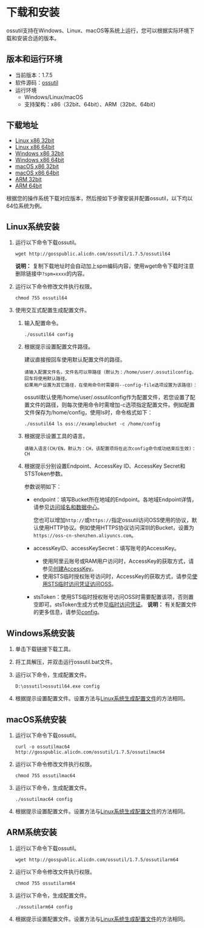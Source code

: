 # 下载和安装

ossutil支持在Windows、Linux、macOS等系统上运行，您可以根据实际环境下载和安装合适的版本。

## 版本和运行环境

-   当前版本：1.7.5
-   软件源码：[ossutil](https://github.com/aliyun/ossutil)
-   运行环境
    -   Windows/Linux/macOS
    -   支持架构：x86（32bit、64bit）、ARM（32bit、64bit）

## 下载地址

-   [Linux x86 32bit](https://gosspublic.alicdn.com/ossutil/1.7.5/ossutil32)
-   [Linux x86 64bit](https://gosspublic.alicdn.com/ossutil/1.7.5/ossutil64)
-   [Windows x86 32bit](https://gosspublic.alicdn.com/ossutil/1.7.5/ossutil32.zip)
-   [Windows x86 64bit](https://gosspublic.alicdn.com/ossutil/1.7.5/ossutil64.zip)
-   [macOS x86 32bit](https://gosspublic.alicdn.com/ossutil/1.7.5/ossutilmac32)
-   [macOS x86 64bit](https://gosspublic.alicdn.com/ossutil/1.7.5/ossutilmac64)
-   [ARM 32bit](https://gosspublic.alicdn.com/ossutil/1.7.5/ossutilarm32)
-   [ARM 64bit](https://gosspublic.alicdn.com/ossutil/1.7.5/ossutilarm64)

根据您的操作系统下载对应版本，然后按如下步骤安装并配置ossutil，以下均以64位系统为例。

## Linux系统安装

1.  运行以下命令下载ossutil。

    ```
    wget http://gosspublic.alicdn.com/ossutil/1.7.5/ossutil64                           
    ```

    **说明：** 复制下载地址时会自动加上spm编码内容，使用wget命令下载时注意删除链接中`?spm=xxxx`的内容。

2.  运行以下命令修改文件执行权限。

    ```
    chmod 755 ossutil64
    ```

3.  使用交互式配置生成配置文件。

    1.  输入配置命令。

        ```
        ./ossutil64 config
        ```

    2.  根据提示设置配置文件路径。

        建议直接按回车使用默认配置文件的路径。

        ```
        请输入配置文件名，文件名可以带路径（默认为：/home/user/.ossutilconfig，回车将使用默认路径。
        如果用户设置为其它路径，在使用命令时需要将--config-file选项设置为该路径）： 
        ```

        ossutil默认使用/home/user/.ossutilconfig作为配置文件，若您设置了配置文件的路径，则每次使用命令时需增加-c选项指定配置文件。例如配置文件保存为/home/config，使用ls时，命令格式如下：

        ```
        ./ossutil64 ls oss://examplebucket -c /home/config
        ```

    3.  根据提示设置工具的语言。

        ```
        请输入语言(CH/EN，默认为：CH，该配置项将在此次config命令成功结束后生效)：CH 
        ```

    4.  根据提示分别设置Endpoint、AccessKey ID、AccessKey Secret和STSToken参数。

        参数说明如下：

        -   endpoint：填写Bucket所在地域的Endpoint。各地域Endpoint详情，请参见[访问域名和数据中心](/intl.zh-CN/开发指南/访问域名（Endpoint）/访问域名和数据中心.md)。

            您也可以增加`http://`或`https://`指定ossutil访问OSS使用的协议，默认使用HTTP协议。例如使用HTTPS协议访问深圳的Bucket，设置为`https://oss-cn-shenzhen.aliyuncs.com`。

        -   accessKeyID、accessKeySecret：填写账号的AccessKey。
            -   使用阿里云账号或RAM用户访问时，AccessKey的获取方式，请参见[创建AccessKey]()。
            -   使用STS临时授权账号访问时，AccessKey的获取方式，请参见[使用STS临时访问凭证访问OSS](/intl.zh-CN/开发指南/数据安全/使用STS临时访问凭证访问OSS.md)。
        -   stsToken：使用STS临时授权账号访问OSS时需要配置该项，否则置空即可。stsToken生成方式参见[临时访问凭证](/intl.zh-CN/开发指南/对象/文件（Object）/上传文件（Object）/授权给第三方上传.md)。
    **说明：** 有关配置文件的更多信息，请参见[config](/intl.zh-CN/常用工具/命令行工具ossutil/常用命令/config（创建配置文件）.md)。


## Windows系统安装

1.  单击下载链接下载工具。
2.  将工具解压，并双击运行ossutil.bat文件。
3.  运行以下命令，生成配置文件。

    ```
    D:\ossutil>ossutil64.exe config
    ```

4.  根据提示设置配置文件。设置方法与[Linux系统生成配置文件](#linux)的方法相同。

## macOS系统安装

1.  运行以下命令下载ossutil。

    ```
    curl -o ossutilmac64 http://gosspublic.alicdn.com/ossutil/1.7.5/ossutilmac64
    ```

2.  运行以下命令修改文件执行权限。

    ```
    chmod 755 ossutilmac64
    ```

3.  运行以下命令，生成配置文件。

    ```
    ./ossutilmac64 config
    ```

4.  根据提示设置配置文件。设置方法与[Linux系统生成配置文件](#linux)的方法相同。

## ARM系统安装

1.  运行以下命令下载ossutil。

    ```
    wget http://gosspublic.alicdn.com/ossutil/1.7.5/ossutilarm64
    ```

2.  运行以下命令修改文件执行权限。

    ```
    chmod 755 ossutilarm64
    ```

3.  运行以下命令，生成配置文件。

    ```
    ./ossutilarm64 config
    ```

4.  根据提示设置配置文件。设置方法与[Linux系统生成配置文件](#linux)的方法相同。

